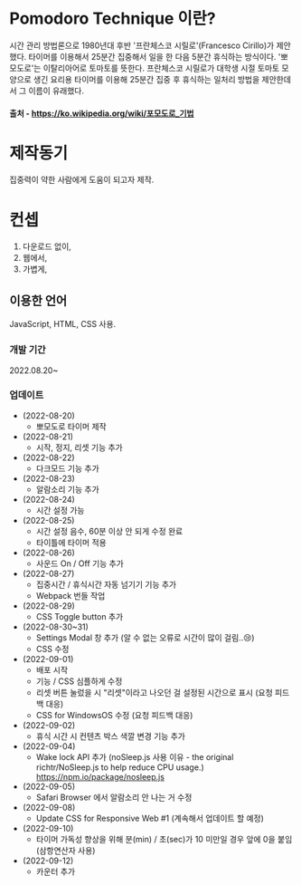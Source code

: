 # Pomodoro Technique 이란?

시간 관리 방법론으로 1980년대 후반 '프란체스코 시릴로'(Francesco Cirillo)가 제안했다. 타이머를 이용해서 25분간 집중해서 일을 한 다음 5분간 휴식하는 방식이다. '뽀모도로'는 이탈리아어로 토마토를 뜻한다. 프란체스코 시릴로가 대학생 시절 토마토 모양으로 생긴 요리용 타이머를 이용해 25분간 집중 후 휴식하는 일처리 방법을 제안한데서 그 이름이 유래했다.

#### 출처 - https://ko.wikipedia.org/wiki/포모도로_기법

# 제작동기

집중력이 약한 사람에게 도움이 되고자 제작.

# 컨셉

1. 다운로드 없이,
2. 웹에서,
3. 가볍게,

## 이용한 언어

JavaScript, HTML, CSS 사용.

### 개발 기간

2022.08.20~

### 업데이트

- (2022-08-20)
  - 뽀모도로 타이머 제작
- (2022-08-21)
  - 시작, 정지, 리셋 기능 추가
- (2022-08-22)
  - 다크모드 기능 추가
- (2022-08-23)
  - 알람소리 기능 추가
- (2022-08-24)
  - 시간 설정 가능
- (2022-08-25)
  - 시간 설정 음수, 60분 이상 안 되게 수정 완료
  - 타이틀에 타이머 적용
- (2022-08-26)
  - 사운드 On / Off 기능 추가
- (2022-08-27)
  - 집중시간 / 휴식시간 자동 넘기기 기능 추가
  - Webpack 번들 작업
- (2022-08-29)
  - CSS Toggle button 추가
- (2022-08-30~31)
  - Settings Modal 창 추가 (알 수 없는 오류로 시간이 많이 걸림..😢)
  - CSS 수정
- (2022-09-01)
  - 배포 시작
  - 기능 / CSS 심플하게 수정
  - 리셋 버튼 눌렀을 시 "리셋"이라고 나오던 걸 설정된 시간으로 표시 (요청 피드백 대응)
  - CSS for WindowsOS 수정 (요청 피드백 대응)
- (2022-09-02)
  - 휴식 시간 시 컨텐츠 박스 색깔 변경 기능 추가
- (2022-09-04)
  - Wake lock API 추가 (noSleep.js 사용 이유 - the original richtr/NoSleep.js to help reduce CPU usage.) https://npm.io/package/nosleep.js
- (2022-09-05)
  - Safari Browser 에서 알람소리 안 나는 거 수정
- (2022-09-08)
  - Update CSS for Responsive Web #1 (계속해서 업데이트 할 예정)
- (2022-09-10)
  - 타이머 가독성 향상을 위해 분(min) / 초(sec)가 10 미만일 경우 앞에 0을 붙임 (삼항연산자 사용)
- (2022-09-12)
  - 카운터 추가
